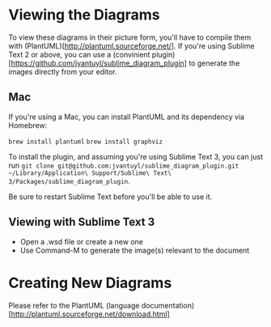 Viewing the Diagrams
====================

To view these diagrams in their picture form, you'll have to compile them with (PlantUML)[http://plantuml.sourceforge.net/].  If you're using Sublime Text 2 or above, you can use a (convinient plugin)[https://github.com/jvantuyl/sublime_diagram_plugin] to generate the images directly from your editor.

Mac
---

If you're using a Mac, you can install PlantUML and its dependency via Homebrew:

`brew install plantuml`
`brew install graphviz`

To install the plugin, and assuming you're using Sublime Text 3, you can just run `git clone git@github.com:jvantuyl/sublime_diagram_plugin.git ~/Library/Application\ Support/Sublime\ Text\ 3/Packages/sublime_diagram_plugin`.

Be sure to restart Sublime Text before you'll be able to use it.

Viewing with Sublime Text 3
---------------------------

- Open a .wsd file or create a new one
- Use Command-M to generate the image(s) relevant to the document

Creating New Diagrams
=====================

Please refer to the PlantUML (language documentation)[http://plantuml.sourceforge.net/download.html]